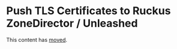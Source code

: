 # Push TLS Certificates to Ruckus ZoneDirector / Unleashed

This content has [moved](https://ms264556.net/ruckus/PfSenseLetsEncryptToRuckus).